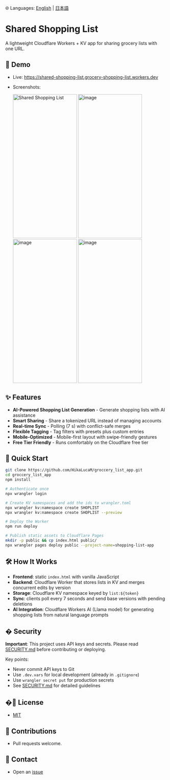 🌐 Languages: [English](README.md) | [日本語](README.ja.md)

# Shared Shopping List

A lightweight Cloudflare Workers + KV app for sharing grocery lists with one URL.

## 🌟 Demo

- Live: https://shared-shopping-list.grocery-shopping-list.workers.dev
- Screenshots:

  
  <img width="200" height="450" alt="Shared Shopping List" src="https://github.com/user-attachments/assets/8425f181-ce51-444b-9ff4-3b9fd5d83b4f" />

  <img width="200" height="450" alt="image" src="https://github.com/user-attachments/assets/e02e1ec3-4b88-47c2-8770-ec6b3f61e22d" />
  <img width="200" height="450" alt="image" src="https://github.com/user-attachments/assets/01a4f30b-d298-4b2f-b5fc-1ced52ac93dc" />
  <img width="200" height="450" alt="image" src="https://github.com/user-attachments/assets/3a91527b-dc06-447f-bf95-678c5afb18aa" />





## ✨ Features

- **AI-Powered Shopping List Generation** - Generate shopping lists with AI assistance
- **Smart Sharing** - Share a tokenized URL instead of managing accounts
- **Real-time Sync** - Polling (7 s) with conflict-safe merges
- **Flexible Tagging** - Tag filters with presets plus custom entries
- **Mobile-Optimized** - Mobile-first layout with swipe-friendly gestures
- **Free Tier Friendly** - Runs comfortably on the Cloudflare free tier

## 🚀 Quick Start

```bash
git clone https://github.com/HikaLucaM/groccery_list_app.git
cd groccery_list_app
npm install

# Authenticate once
npx wrangler login

# Create KV namespaces and add the ids to wrangler.toml
npx wrangler kv:namespace create SHOPLIST
npx wrangler kv:namespace create SHOPLIST --preview

# Deploy the Worker
npm run deploy

# Publish static assets to Cloudflare Pages
mkdir -p public && cp index.html public/
npx wrangler pages deploy public --project-name=shopping-list-app
```

## 🛠️ How It Works

- **Frontend**: static `index.html` with vanilla JavaScript
- **Backend**: Cloudflare Worker that stores lists in KV and merges concurrent edits by version
- **Storage**: Cloudflare KV namespace keyed by `list:${token}`
- **Sync**: clients poll every 7 seconds and send base versions with pending deletions
- **AI Integration**: Cloudflare Workers AI (Llama model) for generating shopping lists from natural language prompts

## � Security

**Important**: This project uses API keys and secrets. Please read [SECURITY.md](SECURITY.md) before contributing or deploying.

Key points:
- Never commit API keys to Git
- Use `.dev.vars` for local development (already in `.gitignore`)
- Use `wrangler secret put` for production secrets
- See [SECURITY.md](SECURITY.md) for detailed guidelines

## �📄 License

- [MIT](LICENSE)

## 🤝 Contributions

- Pull requests welcome.

## 📮 Contact

- Open an [issue](https://github.com/HikaLucaM/groccery_list_app/issues)
